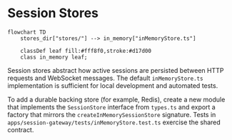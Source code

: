 # Session Stores

```mermaid
flowchart TD
    stores_dir["stores/"] --> in_memory["inMemoryStore.ts"]

    classDef leaf fill:#fff8f0,stroke:#d17d00
    class in_memory leaf;
```

Session stores abstract how active sessions are persisted between HTTP requests and WebSocket messages. The default `inMemoryStore.ts` implementation is sufficient for local development and automated tests.

To add a durable backing store (for example, Redis), create a new module that implements the `SessionStore` interface from `types.ts` and export a factory that mirrors the `createInMemorySessionStore` signature. Tests in `apps/session-gateway/tests/inMemoryStore.test.ts` exercise the shared contract.
